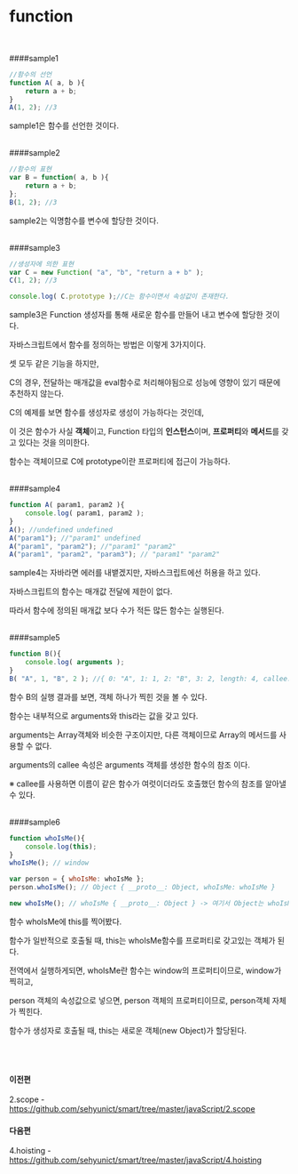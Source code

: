 # function

<br/>

####sample1
```javascript
//함수의 선언
function A( a, b ){
	return a + b;
}
A(1, 2); //3
```
sample1은 함수를 선언한 것이다.
<br/><br/>

####sample2
```javascript
//함수의 표현
var B = function( a, b ){
	return a + b;
};
B(1, 2); //3
```
sample2는 익명함수를 변수에 할당한 것이다.
<br/><br/>

####sample3
```javascript
//생성자에 의한 표현
var C = new Function( "a", "b", "return a + b" );
C(1, 2); //3

console.log( C.prototype );//C는 함수이면서 속성값이 존재한다.
```
sample3은 Function 생성자를 통해 새로운 함수를 만들어 내고 변수에 할당한 것이다.

자바스크립트에서 함수를 정의하는 방법은 이렇게 3가지이다.

셋 모두 같은 기능을 하지만, 

C의 경우, 전달하는 매개값을 eval함수로 처리해야됨으로 성능에 영향이 있기 때문에 추천하지 않는다.

C의 예제를 보면 함수를 생성자로 생성이 가능하다는 것인데,

이 것은 함수가 사실 **객체**이고, Function 타입의 **인스턴스**이며, **프로퍼티**와 **메서드**를 갖고 있다는 것을 의미한다.

함수는 객체이므로 C에 prototype이란 프로퍼티에 접근이 가능하다.
<br/><br/>

####sample4
```javascript
function A( param1, param2 ){
	console.log( param1, param2 );
}
A(); //undefined undefined
A("param1"); //"param1" undefined
A("param1", "param2"); //"param1" "param2"
A("param1", "param2", "param3"); // "param1" "param2"
```
sample4는 자바라면 에러를 내뱉겠지만, 자바스크립트에선 허용을 하고 있다.

자바스크립트의 함수는 매개값 전달에 제한이 없다.

따라서 함수에 정의된 매개값 보다 수가 적든 많든 함수는 실행된다.
<br/><br/>

####sample5
```javascript
function B(){
	console.log( arguments );
}
B( "A", 1, "B", 2 ); //{ 0: "A", 1: 1, 2: "B", 3: 2, length: 4, callee: B }
```
함수 B의 실행 결과를 보면, 객체 하나가 찍힌 것을 볼 수 있다.

함수는 내부적으로 arguments와 this라는 값을 갖고 있다.

arguments는 Array객체와 비슷한 구조이지만, 다른 객체이므로 Array의 메서드를 사용할 수 없다.

arguments의 callee 속성은 arguments 객체를 생성한 함수의 참조 이다.

※ callee를 사용하면 이름이 같은 함수가 여럿이더라도 호출했던 함수의 참조를 알아낼 수 있다. 
<br/><br/>

####sample6
```javascript
function whoIsMe(){
	console.log(this);
}
whoIsMe(); // window

var person = { whoIsMe: whoIsMe };
person.whoIsMe(); // Object { __proto__: Object, whoIsMe: whoIsMe }

new whoIsMe(); // whoIsMe { __proto__: Object } -> 여기서 Object는 whoIsMe.prototype과 같다.
```
함수 whoIsMe에 this를 찍어봤다.

함수가 일반적으로 호출될 때, this는 whoIsMe함수를 프로퍼티로 갖고있는 객체가 된다.

전역에서 실행하게되면, whoIsMe란 함수는 window의 프로퍼티이므로, window가 찍히고,

person 객체의 속성값으로 넣으면, person 객체의 프로퍼티이므로, person객체 자체가 찍힌다.
  
함수가 생성자로 호출될 때, this는 새로운 객체(new Object)가 할당된다.

<br/><br/>

#### 이전편 
2.scope - https://github.com/sehyunict/smart/tree/master/javaScript/2.scope
#### 다음편
4.hoisting - https://github.com/sehyunict/smart/tree/master/javaScript/4.hoisting

<br/>
<br/>
<br/>
<br/>